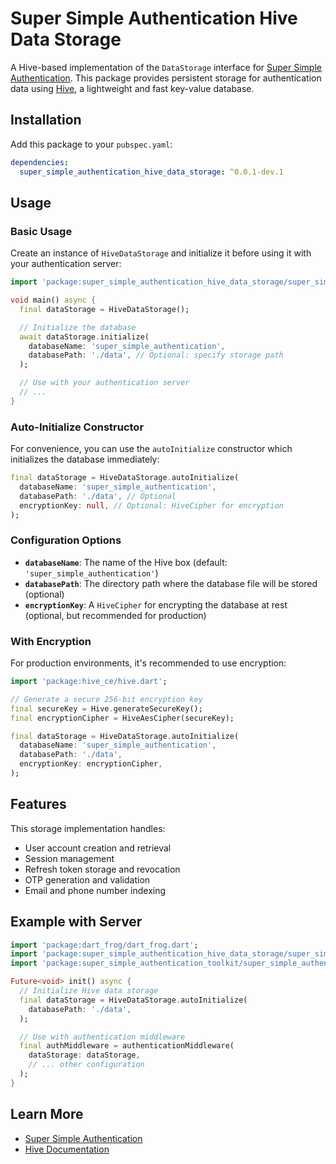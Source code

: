 # Super Simple Authentication Hive Data Storage

A Hive-based implementation of the `DataStorage` interface for [Super Simple Authentication](https://github.com/mtwichel/super_simple_flutter_authentication). This package provides persistent storage for authentication data using [Hive](https://pub.dev/packages/hive_ce), a lightweight and fast key-value database.

## Installation

Add this package to your `pubspec.yaml`:

```yaml
dependencies:
  super_simple_authentication_hive_data_storage: ^0.0.1-dev.1
```

## Usage

### Basic Usage

Create an instance of `HiveDataStorage` and initialize it before using it with your authentication server:

```dart
import 'package:super_simple_authentication_hive_data_storage/super_simple_authentication_hive_data_storage.dart';

void main() async {
  final dataStorage = HiveDataStorage();

  // Initialize the database
  await dataStorage.initialize(
    databaseName: 'super_simple_authentication',
    databasePath: './data', // Optional: specify storage path
  );

  // Use with your authentication server
  // ...
}
```

### Auto-Initialize Constructor

For convenience, you can use the `autoInitialize` constructor which initializes the database immediately:

```dart
final dataStorage = HiveDataStorage.autoInitialize(
  databaseName: 'super_simple_authentication',
  databasePath: './data', // Optional
  encryptionKey: null, // Optional: HiveCipher for encryption
);
```

### Configuration Options

- **`databaseName`**: The name of the Hive box (default: `'super_simple_authentication'`)
- **`databasePath`**: The directory path where the database file will be stored (optional)
- **`encryptionKey`**: A `HiveCipher` for encrypting the database at rest (optional, but recommended for production)

### With Encryption

For production environments, it's recommended to use encryption:

```dart
import 'package:hive_ce/hive.dart';

// Generate a secure 256-bit encryption key
final secureKey = Hive.generateSecureKey();
final encryptionCipher = HiveAesCipher(secureKey);

final dataStorage = HiveDataStorage.autoInitialize(
  databaseName: 'super_simple_authentication',
  databasePath: './data',
  encryptionKey: encryptionCipher,
);
```

## Features

This storage implementation handles:

- User account creation and retrieval
- Session management
- Refresh token storage and revocation
- OTP generation and validation
- Email and phone number indexing

## Example with Server

```dart
import 'package:dart_frog/dart_frog.dart';
import 'package:super_simple_authentication_hive_data_storage/super_simple_authentication_hive_data_storage.dart';
import 'package:super_simple_authentication_toolkit/super_simple_authentication_toolkit.dart';

Future<void> init() async {
  // Initialize Hive data storage
  final dataStorage = HiveDataStorage.autoInitialize(
    databasePath: './data',
  );

  // Use with authentication middleware
  final authMiddleware = authenticationMiddleware(
    dataStorage: dataStorage,
    // ... other configuration
  );
}
```

## Learn More

- [Super Simple Authentication](https://github.com/mtwichel/super_simple_flutter_authentication)
- [Hive Documentation](https://docs.hivedb.dev/)

